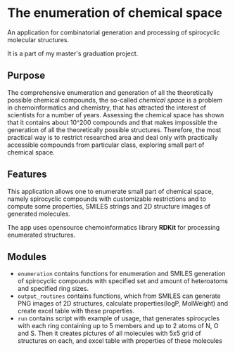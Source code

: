 # The enumeration of chemical space
An application for combinatorial generation and processing of spirocyclic molecular structures.

It is a part of my master's graduation project.
## Purpose
The comprehensive enumeration and generation of all the theoretically possible chemical compounds, 
the so-called *chemical space* is a problem in chemoinformatics and chemistry, that has attracted 
the interest of scientists for a number of years. Assessing the chemical space has shown that it 
contains about 10^200 compounds and that makes impossible the generation of all the theoretically 
possible structures. Therefore, the most practical way is to restrict researched area and deal only 
with practically accessible compounds from particular class, exploring small part of chemical space.
## Features
This application allows one to enumerate small part of chemical space, namely spirocyclic 
compounds with customizable restrictions and to compute some properties, SMILES strings and 2D structure 
images of generated molecules.

The app uses opensource chemoinformatics library **RDKit** for processing enumerated structures.
## Modules
- `enumeration` contains functions for enumeration and SMILES generation of spirocyclic compounds 
with specified set and amount of heteroatoms and specified ring sizes.
- `output_routines` contains functions, which from SMILES can generate PNG images of 2D structures,
calculate properties(logP, MolWeight) and create excel table with these properties.
- `run` contains script with example of usage, that generates spirocycles with each ring containing
up to 5 members and up to 2 atoms of N, O and S. Then it creates pictures of all molecules with 5x5 
grid of structures on each, and excel table with properties of these molecules